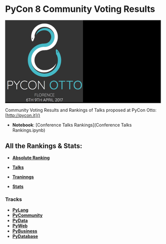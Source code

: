 # PyCon 8 Community Voting Results #

<div style="background-color:#000"> 
    <img src='logos/pycon8.png' width='50%' />
</div>

Community Voting Results and Rankings of Talks proposed at PyCon Otto: [http://pycon.it]()

* **Notebook**: [Conference Talks Rankings](Conference Talks Rankings.ipynb)

## All the Rankings & Stats: ##
* [**Absolute Ranking**](https://gist.github.com/leriomaggio/3762d7e50d208d26c192fff5c6faa813#community-voting-results)

* [**Talks**](https://gist.github.com/leriomaggio/3762d7e50d208d26c192fff5c6faa813#talks)
* [**Traninngs**](https://gist.github.com/leriomaggio/3762d7e50d208d26c192fff5c6faa813#trainings)
* [**Stats**](https://gist.github.com/leriomaggio/3762d7e50d208d26c192fff5c6faa813#stats)

### Tracks

*  [**PyLang**](https://gist.github.com/leriomaggio/3762d7e50d208d26c192fff5c6faa813#pylang)
* [**PyCommunity**](https://gist.github.com/leriomaggio/3762d7e50d208d26c192fff5c6faa813#pycommunity)
*  [**PyData**](https://gist.github.com/leriomaggio/3762d7e50d208d26c192fff5c6faa813#pydata)
*  [**PyWeb**](https://gist.github.com/leriomaggio/3762d7e50d208d26c192fff5c6faa813#pyweb)
* [**PyBusiness**](https://gist.github.com/leriomaggio/3762d7e50d208d26c192fff5c6faa813#pybusiness)
* [**PyDatabase**](https://gist.github.com/leriomaggio/3762d7e50d208d26c192fff5c6faa813#pydb)
